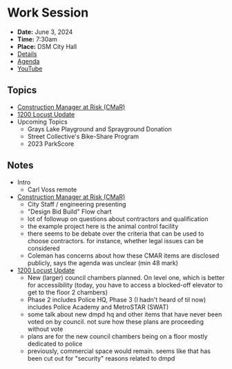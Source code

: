 # Work Session

- **Date:** June 3, 2024
- **Time:** 7:30am
- **Place:** DSM City Hall
- [Details](https://www.dsm.city/citycouncil_detail_T60_R2863.php)
- [Agenda](https://councildocs.dsm.city/agendas/2024/20240603CouncilWorkSession.pdf)
- [YouTube](https://youtube.com/live/4MJ9EVDFECU)

## Topics

- [Construction Manager at Risk (CMaR)](https://www.dsm.city/document_center/City%20Clerk/Work%20Sessions/2024/Construction%20Manager%20at%20Risk.pdf)
- [1200 Locust Update](https://www.dsm.city/document_center/City%20Clerk/Work%20Sessions/2024/1200%20Locust%20Street.pdf)
- Upcoming Topics
    - Grays Lake Playground and Sprayground Donation
    - Street Collective's Bike-Share Program
    - 2023 ParkScore 

## Notes

- Intro
    - Carl Voss remote
- [Construction Manager at Risk (CMaR)](https://www.dsm.city/document_center/City%20Clerk/Work%20Sessions/2024/Construction%20Manager%20at%20Risk.pdf)
    - City Staff / engineering presenting
    - "Design Bid Build" Flow chart
    - lot of followup on questions about contractors and qualification
    - the example project here is the animal control facility
    - there seems to be debate over the criteria that can be used to choose contractors. for instance, whether legal issues can be considered
    - Coleman has concerns about how these CMAR items are disclosed publicly, says the agenda was unclear (min 48 mark)
- [1200 Locust Update](https://www.dsm.city/document_center/City%20Clerk/Work%20Sessions/2024/1200%20Locust%20Street.pdf)
    - New (larger) council chambers planned. On level one, which is better for accessibility (today, you have to access a blocked-off elevator to get to the floor 2 chambers)
    - Phase 2 includes Police HQ, Phase 3 (I hadn't heard of til now) includes Police Academy and MetroSTAR (SWAT)
    - some talk about new dmpd hq and other items that have never been voted on by council. not sure how these plans are proceeding without vote
    - plans are for the new council chambers being on a floor mostly dedicated to police
    - previously, commercial space would remain. seems like that has been cut out for "security" reasons related to dmpd
